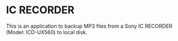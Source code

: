 # IC RECORDER

This is an application to backup MP3 files from a Sony IC RECORDER (Model: ICD-UX560) to local disk.

